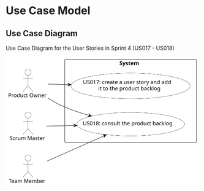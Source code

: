 # Use Case Model
## Use Case Diagram
Use Case Diagram for the User Stories in Sprint 4 (US017 - US018)

![Use Case Diagram](use_case_diagram.svg)

